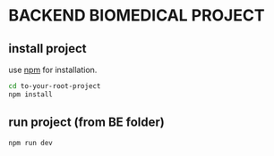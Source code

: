 # BACKEND BIOMEDICAL PROJECT

## install project

use [npm](https://www.npmjs.com/) for installation.

```bash
cd to-your-root-project
npm install
```

## run project (from BE folder)

```bash
npm run dev
```
